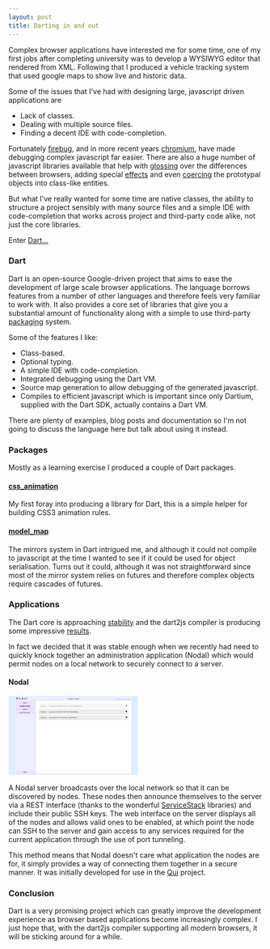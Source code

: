 ```yaml
---
layout: post
title: Darting in and out
---
```


Complex browser applications have interested me for some time, one of my first
jobs after completing university was to develop a WYSIWYG editor that rendered 
from XML. Following that I produced a vehicle tracking system that used google 
maps to show live and historic data.

Some of the issues that I've had with designing large, javascript driven 
applications are

* Lack of classes.
* Dealing with multiple source files.
* Finding a decent IDE with code-completion.

<!--break-->

Fortunately [firebug](http://getfirebug.com), and in more recent years 
[chromium](http://www.chromium.org), have made debugging complex javascript 
far easier. There are also a huge number of javascript libraries available that help with 
[glossing](http://jquery.com) over the differences between browsers, adding 
special [effects](http://moofx.mad4milk.net) and even 
[coercing](http://mootools.net/docs/core/Class/Class) the prototypal objects 
into class-like entities.

But what I've really wanted for some time are native classes, the ability to
structure a project sensibly with many source files and a simple IDE with 
code-completion that works across project and third-party code alike, not just the 
core libraries.

Enter [Dart...](http://www.dartlang.org)


### Dart

Dart is an open-source Google-driven project that aims to ease the development 
of large scale browser applications. The language borrows features from a number
of other languages and therefore feels very familiar to work with. It also provides
a core set of libraries that give you a substantial amount of functionality
along with a simple to use third-party [packaging](http://pub.dartlang.org/) 
system.

Some of the features I like:

* Class-based.
* Optional typing.
* A simple IDE with code-completion.
* Integrated debugging using the Dart VM.
* Source map generation to allow debugging of the generated javascript.
* Compiles to efficient javascript which is important since only Dartium, supplied
with the Dart SDK, actually contains a Dart VM.

There are plenty of examples, blog posts and documentation so I'm not going to
discuss the language here but talk about using it instead.


### Packages

Mostly as a learning exercise I produced a couple of Dart packages. 


#### [css_animation](http://pub.dartlang.org/packages/css_animation)

My first foray into producing a library for Dart, this is a simple helper for 
building CSS3 animation rules. 


#### [model_map](http://pub.dartlang.org/packages/model_map)

The mirrors system in Dart intrigued me, and although it could not compile
to javascript at the time I wanted to see if it could be used for object
serialisation. Turns out it could, although it was not straightforward since
most of the mirror system relies on futures and therefore complex objects
require cascades of futures.


### Applications

The Dart core is approaching [stability](http://news.dartlang.org/2013/04/core-libraries-stabilize-with-darts-new.html) 
and the dart2js compiler is producing some impressive [results](http://www.dartlang.org/performance).

In fact we decided that it was stable enough when we recently had need to quickly 
knock together an administration application (Nodal) which would permit nodes on a 
local network to securely connect to a server.


#### Nodal

<a class="lux" href="/images/nodal.png" title="Nodal administration system" >
	<img src="/images/nodal-small.png" />
</a>

A Nodal server broadcasts over the local network so that it can be discovered by nodes. 
These nodes then announce themselves to the server via a REST interface (thanks to the wonderful 
[ServiceStack](http://www.servicestack.net) libraries) and include their public SSH keys. The web 
interface on the server displays all of the nodes and allows valid ones to be enabled, 
at which point the node can SSH to the server and gain access to any services required 
for the current application through the use of port tunneling.

This method means that Nodal doesn't care what application the nodes are for, it 
simply provides a way of connecting them together in a secure manner. It was initially 
developed for use in the [Qui](http://www.psi-ltd.com/biometrics) project.


### Conclusion

Dart is a very promising project which can greatly improve the development experience
as browser based applications become increasingly complex. I just hope that, with
the dart2js compiler supporting all modern browsers, it will be sticking around for 
a while.
